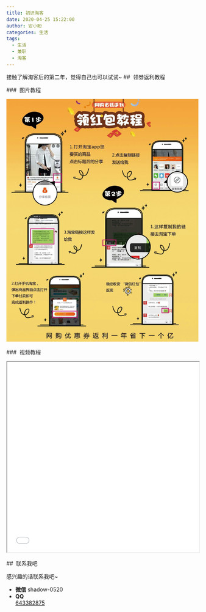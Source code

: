 ```yaml
---
title: 初识淘客
date: 2020-04-25 15:22:00
author: 安小盼
categories: 生活
tags:
  - 生活
  - 兼职
  - 淘客
---
```


接触了解淘客后的第二年，觉得自己也可以试试~
##  领劵返利教程

###  图片教程

![](/static/life/tutorialPic.png)

###  视频教程

<iframe height=498 width=100% src="/static/life/tutorialVideo.mp4" ></iframe>

##  联系我吧

感兴趣的话联系我吧~

- **微信**
  shadow-0520
- **QQ**
  <br/>
  <a href="tencent://AddContact/?fromId=50&fromSubId=1&subcmd=all&uin=643382875" class="tooltipped" data-tooltip="QQ联系我: 643382875" data-position="top" data-delay="50">
  643382875
  </a>

